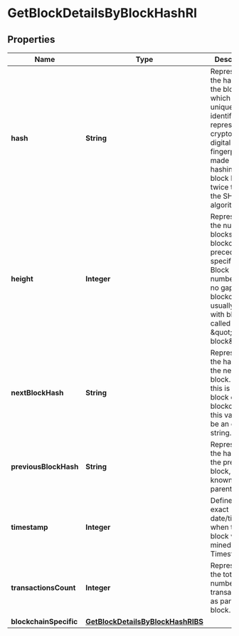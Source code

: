 

# GetBlockDetailsByBlockHashRI


## Properties

| Name | Type | Description | Notes |
|------------ | ------------- | ------------- | -------------|
|**hash** | **String** | Represents the hash of the block, which is its unique identifier. It represents a cryptographic digital fingerprint made by hashing the block header twice through the SHA256 algorithm. |  |
|**height** | **Integer** | Represents the number of blocks in the blockchain preceding this specific block. Block numbers have no gaps. A blockchain usually starts with block 0 called the \&quot;Genesis block\&quot;. |  |
|**nextBlockHash** | **String** | Represents the hash of the next block. When this is the last block of the blockchain this value will be an empty string. |  |
|**previousBlockHash** | **String** | Represents the hash of the previous block, also known as the parent block. |  |
|**timestamp** | **Integer** | Defines the exact date/time when this block was mined in Unix Timestamp. |  |
|**transactionsCount** | **Integer** | Represents the total number of all transactions as part of this block. |  |
|**blockchainSpecific** | [**GetBlockDetailsByBlockHashRIBS**](GetBlockDetailsByBlockHashRIBS.md) |  |  |



